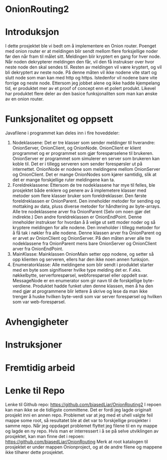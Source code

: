 # OnionRouting2


# Introduksjon
I dette prosjektet ble vi bedt om å implementere en Onion router. Poenget med onion router er at meldingen blir sendt mellom flere forksjellige noder før den når fram til målet sitt. Meldingen blir kryptert en gang for hver node. Når noden dekrypterer meldingen den får, vil den få instrukser over hvor neste node den skal sendes til. Resten av meldingen vil være kryptert, og vil bli dekryptert av neste node. På denne måten vil ikke nodene vite start og slutt node som man kan med http og https. Istedenfor vil nodene bare vite forrige og neste node. Ettersom jeg jobbet alene og ikke hadde kjempelang tid, er produktet mer av et proof of concept enn et polert produkt. Likevel har produktet flere deler av den basice funksjonaliten som man kan ønske av en onion router.

# Funksjonalitet og oppsett
Javafilene i programmet kan deles inn i fire hoveddeler:
1. Nodeklassene:
Det er tre klasser som sender meldinger til hverandre: OnionServer, OnionClient, og OnionNode. OnionClient er klient programmet og er programmet som gjør forespørselene til brukeren. OnionServer er programmet som simulerer en server som brukeren kan koble til. Det er i tillegg serveren som sender forespørsler ut på internettet. OnionNode er nodene som meldingene mellom OnionServer og OnionClient. Det er mange OnionNodes som kjører samtidig, slik at det er mange forskjellige ruter meldingene kan ta.
2. Foreldreklassene:
Ettersom de tre nodeklassene har mye til felles, ble prosjektet både enklere og penere av å implemetere klasser med metoder som flere klasser bruker som foreldreklasser. Den første foreldreklassen er OnionParent. Den inneholder metoder for sending og mottaking av data, pluss diverse metoder for håndtering av byte-arrays. Alle tre nodeklassene arver fra OnionParent (Selv om noen gjør det indirekte.) Den andre foreldreklassen er OnionEndPoint. Denne inneholder instrukser for hvordan å å velge ut sett moder noder og så kryptere meldingen for alle nodene. Den inneholder i tillegg metoder for å få tak i nøkler fra alle nodene. Denne klassen arver fra OnionParent og er arvet av OnionClient og OnionServer. På den måten arver alle tre nodeklassene fra OnionParent mens bare OnionServer og OnionClient arver fra OnionEndPoint.
3. MainKlasse:
Mainklassen OnionMain setter opp nodene, og setter så opp klienten og serveren, ellers har den ikke noen annen funksjon.
4. Enumeratorklasse:
Alle meldingene som blir sendt i produktet starter med en byte som signifiserer hvilke type melding det er. F.eks. nøkkelbytte, serverforespørsel, webforespørsel eller oppdelt svar. MessageNode er en enumerator som gir navn til de forskjellige byte-verdiene. Produktet hadde funket uten denne klassen, men å ha den med gjør at programmene blir lettere å skrive og lese da man ikke trenger å huske hvilken byte-verdi som var server forespørsel og hvilken som var web-forespørsel.

# Avhengigheter

# Instruksjoner

# Fremtidig arbeid

# Lenke til Repo
Lenke til Github repo: https://github.com/biasedLiar/OnionRouting2
I repoen kan man ikke se de tidligste committene. 
Det er fordi jeg lagde originalt prosjekt inni en annen repo. Problemet var at jeg med et uhell valgte feil mappe some root, så resultatet ble at det var to forskjellige prosjekter i samme repo. Når jeg oppdaget problemet flyttet jeg filene til en ny mappe og lagde en ny repo. Hvis man er interressert i å se på selve utviklingen av prosjektet, kan man finne det i repoen: https://github.com/biasedLiar/OnionRouting
Merk at root katalogen til prosjektet er under mappen Onionproject, og at de andre filene og mappene ikke tilhører dette prosjektet.
